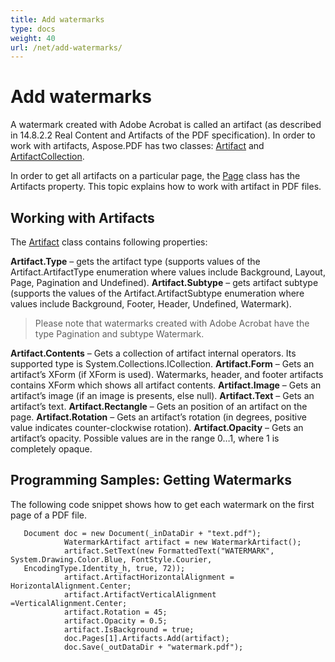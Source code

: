 ```yaml
---
title: Add watermarks
type: docs
weight: 40
url: /net/add-watermarks/
---
```

# Add watermarks
A watermark created with Adobe Acrobat is called an artifact (as described in 14.8.2.2 Real Content and Artifacts of the PDF specification). In order to work with artifacts, Aspose.PDF has two classes: [Artifact](https://apireference.aspose.com/pdf/net/aspose.pdf/artifact) and [ArtifactCollection](https://apireference.aspose.com/pdf/net/aspose.pdf/artifactcollection).

In order to get all artifacts on a particular page, the [Page](https://apireference.aspose.com/pdf/net/aspose.pdf/page) class has the Artifacts property. This topic explains how to work with artifact in PDF files.

## Working with Artifacts
The [Artifact](https://apireference.aspose.com/pdf/net/aspose.pdf/artifact) class contains following properties:

**Artifact.Type** – gets the artifact type (supports values of the Artifact.ArtifactType enumeration where values include Background, Layout, Page, Pagination and Undefined).
**Artifact.Subtype** – gets artifact subtype (supports the values of the Artifact.ArtifactSubtype enumeration where values include Background, Footer, Header, Undefined, Watermark).
>Please note that watermarks created with Adobe Acrobat have the type Pagination and subtype Watermark.

**Artifact.Contents** – Gets a collection of artifact internal operators. Its supported type is System.Collections.ICollection.
**Artifact.Form** – Gets an artifact’s XForm (if XForm is used). Watermarks, header, and footer artifacts contains XForm which shows all artifact contents.
**Artifact.Image** – Gets an artifact’s image (if an image is presents, else null).
**Artifact.Text** – Gets an artifact’s text.
**Artifact.Rectangle** – Gets an position of an artifact on the page.
**Artifact.Rotation** – Gets an artifact’s rotation (in degrees, positive value indicates counter-clockwise rotation).
**Artifact.Opacity** – Gets an artifact’s opacity. Possible values are in the range 0…1, where 1 is completely opaque.
## Programming Samples: Getting Watermarks
The following code snippet shows how to get each watermark on the first page of a PDF file.
```cshrap  
   Document doc = new Document(_inDataDir + "text.pdf");
            WatermarkArtifact artifact = new WatermarkArtifact();
            artifact.SetText(new FormattedText("WATERMARK", System.Drawing.Color.Blue, FontStyle.Courier,
   EncodingType.Identity_h, true, 72));
            artifact.ArtifactHorizontalAlignment = HorizontalAlignment.Center;
            artifact.ArtifactVerticalAlignment =VerticalAlignment.Center;
            artifact.Rotation = 45;
            artifact.Opacity = 0.5;
            artifact.IsBackground = true;
            doc.Pages[1].Artifacts.Add(artifact);
            doc.Save(_outDataDir + "watermark.pdf");
```

